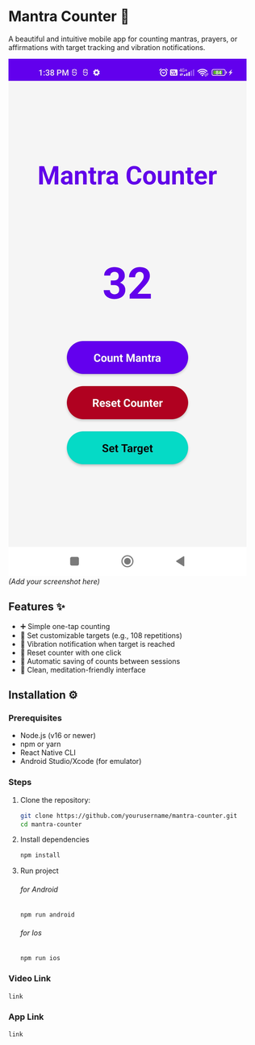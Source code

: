 # Mantra Counter 🧘

A beautiful and intuitive mobile app for counting mantras, prayers, or affirmations with target tracking and vibration notifications.

![Mantra Counter Screenshot](screenshot.jpg) *(Add your screenshot here)*

## Features ✨

- ➕ Simple one-tap counting
- 🎯 Set customizable targets (e.g., 108 repetitions)
- 🔔 Vibration notification when target is reached
- 🔄 Reset counter with one click
- 💾 Automatic saving of counts between sessions
- 🌙 Clean, meditation-friendly interface

## Installation ⚙️

### Prerequisites
- Node.js (v16 or newer)
- npm or yarn
- React Native CLI
- Android Studio/Xcode (for emulator)

### Steps
1. Clone the repository:
   ```bash
   git clone https://github.com/yourusername/mantra-counter.git
   cd mantra-counter
    ```
2. Install dependencies
    ```bash
    npm install
    ```

3. Run project
    ###### for Android
    ```bash
    npm run android
    ```
    ###### for Ios
    ```bash
    npm run ios
    ```

### Video Link
    link 

### App Link
    link